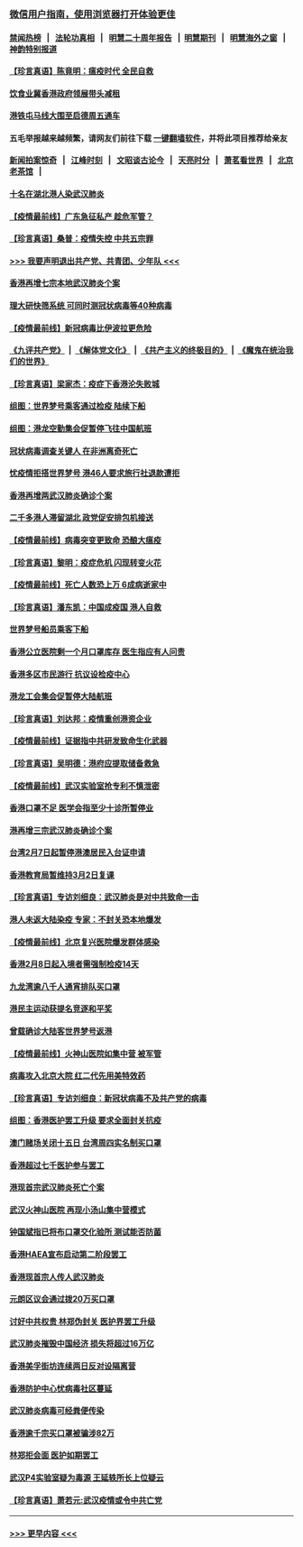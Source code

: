 ### [微信用户指南，使用浏览器打开体验更佳](https://github.com/gfw-breaker/banned-news1/blob/master/indexes/wechat-guide.md?t=0)
#### [禁闻热榜](热点新闻.md?t=0)  &nbsp;&nbsp;|&nbsp;&nbsp; [法轮功真相](https://github.com/gfw-breaker/truth/blob/master/README.md?t=0) &nbsp;&nbsp;|&nbsp;&nbsp; [明慧二十周年报告](https://github.com/gfw-breaker/mh-reports/blob/master/README.md?t=0) &nbsp;&nbsp;|&nbsp;&nbsp;[明慧期刊](https://github.com/gfw-breaker/mh-qikan) &nbsp;&nbsp;|&nbsp;&nbsp; [明慧海外之窗](https://github.com/gfw-breaker/mh-news/blob/master/README.md?t=0) &nbsp;&nbsp;|&nbsp;&nbsp; [神韵特别报道](https://github.com/gfw-breaker/mh-news/blob/master/shenyun.md?t=0)
#### [【珍言真语】陈竟明：瘟疫时代 全民自救](../pages/nsc415/n11866765.md?t=02140155) 
#### [饮食业冀香港政府领展带头减租](../pages/nsc415/n11864876.md?t=02140155) 
#### [港铁屯马线大围至启德周五通车](../pages/nsc415/n11864842.md?t=02140155) 
#### 五毛举报越来越频繁，请网友们前往下载 [一键翻墙软件](https://github.com/gfw-breaker/ssr-accounts)，并将此项目推荐给亲友
#### [新闻拍案惊奇](https://github.com/gfw-breaker/banned-news1/blob/master/pages/link4.md) &nbsp;&nbsp;|&nbsp;&nbsp; [江峰时刻](https://github.com/gfw-breaker/banned-news1/blob/master/pages/link4.md) &nbsp;&nbsp;|&nbsp;&nbsp; [文昭谈古论今](https://github.com/gfw-breaker/banned-news1/blob/master/pages/link4.md) &nbsp;&nbsp;|&nbsp;&nbsp; [天亮时分](https://github.com/gfw-breaker/banned-news1/blob/master/pages/link4.md) &nbsp;&nbsp;|&nbsp;&nbsp; [萧茗看世界](https://github.com/gfw-breaker/banned-news1/blob/master/pages/link4.md) &nbsp;&nbsp;|&nbsp;&nbsp; [北京老茶馆](https://github.com/gfw-breaker/banned-news1/blob/master/pages/link4.md) &nbsp;&nbsp;|&nbsp;&nbsp; 
#### [十名在湖北港人染武汉肺炎](../pages/nsc415/n11864807.md?t=02140155) 
#### [【疫情最前线】广东急征私产 趁危军管？](../pages/nsc415/n11864205.md?t=02140155) 
#### [【珍言真语】桑普：疫情失控 中共五宗罪](../pages/nsc415/n11864157.md?t=02140155) 
#### [>>> 我要声明退出共产党、共青团、少年队 <<<](https://github.com/begood0513/goodnews/blob/master/quit/letter.md) 
#### [香港再增七宗本地武汉肺炎个案](../pages/nsc415/n11862405.md?t=02140155) 
#### [理大研快筛系统 可同时测冠状病毒等40种病毒](../pages/nsc415/n11862376.md?t=02140155) 
#### [【疫情最前线】新冠病毒比伊波拉更危险](../pages/nsc415/n11862199.md?t=02140155) 
#### [《九评共产党》](https://github.com/begood0513/9ping.md/blob/master/README.md) &nbsp;|&nbsp; [《解体党文化》](../../../../jtdwh.md/blob/master/README.md)  &nbsp;|&nbsp; [《共产主义的终极目的》](../../../../gczydzjmd.md/blob/master/README.md) &nbsp;|&nbsp; [《魔鬼在统治我们的世界》](../../../../mgztzwmdsj.md/blob/master/README.md) 
#### [【珍言真语】梁家杰：疫症下香港沦失败城](../pages/nsc415/n11861588.md?t=02140155) 
#### [组图：世界梦号乘客通过检疫 陆续下船](../pages/nsc415/n11858302.md?t=02140155) 
#### [组图：港龙空勤集会促暂停飞往中国航班](../pages/nsc415/n11858190.md?t=02140155) 
#### [冠状病毒调查关键人 在非洲离奇死亡](../pages/nsc415/n11859798.md?t=02140155) 
#### [忧疫情拒搭世界梦号 港46人要求旅行社退款遭拒](../pages/nsc415/n11859849.md?t=02140155) 
#### [香港再增两武汉肺炎确诊个案](../pages/nsc415/n11859833.md?t=02140155) 
#### [二千多港人滞留湖北 政党促安排包机接送](../pages/nsc415/n11859831.md?t=02140155) 
#### [【疫情最前线】病毒突变更致命 恐酿大瘟疫](../pages/nsc415/n11859604.md?t=02140155) 
#### [【珍言真语】黎明：疫症危机 闪现转变火花](../pages/nsc415/n11859199.md?t=02140155) 
#### [【疫情最前线】死亡人数恐上万 6成病逝家中](../pages/nsc415/n11856687.md?t=02140155) 
#### [【珍言真语】潘东凯：中国成疫国 港人自救](../pages/nsc415/n11856962.md?t=02140155) 
#### [世界梦号船员乘客下船](../pages/nsc415/n11856883.md?t=02140155) 
#### [香港公立医院剩一个月口罩库存 医生指应有人问责](../pages/nsc415/n11856875.md?t=02140155) 
#### [香港多区市民游行 抗议设检疫中心](../pages/nsc415/n11856866.md?t=02140155) 
#### [港龙工会集会促暂停大陆航班](../pages/nsc415/n11856840.md?t=02140155) 
#### [【珍言真语】刘达邦：疫情重创港资企业](../pages/nsc415/n11854274.md?t=02140155) 
#### [【疫情最前线】证据指中共研发致命生化武器](../pages/nsc415/n11853087.md?t=02140155) 
#### [【珍言真语】吴明德：港府应提取储备救急](../pages/nsc415/n11852734.md?t=02140155) 
#### [【疫情最前线】武汉实验室抢专利不慎泄密](../pages/nsc415/n11850310.md?t=02140155) 
#### [香港口罩不足 医学会指至少十诊所暂停业](../pages/nsc415/n11850301.md?t=02140155) 
#### [港再增三宗武汉肺炎确诊个案](../pages/nsc415/n11850328.md?t=02140155) 
#### [台湾2月7日起暂停港澳居民入台证申请](../pages/nsc415/n11850304.md?t=02140155) 
#### [香港教育局暂维持3月2日复课](../pages/nsc415/n11850260.md?t=02140155) 
#### [【珍言真语】专访刘细良：武汉肺炎是对中共致命一击](../pages/nsc415/n11849934.md?t=02140155) 
#### [港人未返大陆染疫 专家：不封关恐本地爆发](../pages/nsc415/n11848021.md?t=02140155) 
#### [【疫情最前线】北京复兴医院爆发群体感染](../pages/nsc415/n11847626.md?t=02140155) 
#### [香港2月8日起入境者需强制检疫14天](../pages/nsc415/n11847658.md?t=02140155) 
#### [九龙湾逾八千人通宵排队买口罩](../pages/nsc415/n11847647.md?t=02140155) 
#### [港民主运动获提名竞逐和平奖](../pages/nsc415/n11847633.md?t=02140155) 
#### [曾载确诊大陆客世界梦号返港](../pages/nsc415/n11847608.md?t=02140155) 
#### [【疫情最前线】火神山医院如集中营 被军管](../pages/nsc415/n11847524.md?t=02140155) 
#### [病毒攻入北京大院 红二代先用美特效药](../pages/nsc415/n11847427.md?t=02140155) 
#### [【珍言真语】专访刘细良：新冠状病毒不及共产党的病毒](../pages/nsc415/n11847164.md?t=02140155) 
#### [组图：香港医护罢工升级 要求全面封关抗疫](../pages/nsc415/n11844107.md?t=02140155) 
#### [澳门赌场关闭十五日 台湾周四实名制买口罩](../pages/nsc415/n11845083.md?t=02140155) 
#### [香港超过七千医护参与罢工](../pages/nsc415/n11845051.md?t=02140155) 
#### [港现首宗武汉肺炎死亡个案](../pages/nsc415/n11844998.md?t=02140155) 
#### [武汉火神山医院 再现小汤山集中营模式](../pages/nsc415/n11844763.md?t=02140155) 
#### [钟国斌指已将布口罩交化验所 测试能否防菌](../pages/nsc415/n11842783.md?t=02140155) 
#### [香港HAEA宣布启动第二阶段罢工](../pages/nsc415/n11842723.md?t=02140155) 
#### [香港现首宗人传人武汉肺炎](../pages/nsc415/n11842766.md?t=02140155) 
#### [元朗区议会通过拨20万买口罩](../pages/nsc415/n11842754.md?t=02140155) 
#### [讨好中共权贵 林郑伪封关 医护界罢工升级](../pages/nsc415/n11842359.md?t=02140155) 
#### [武汉肺炎摧毁中国经济 损失将超过16万亿](../pages/nsc415/n11839723.md?t=02140155) 
#### [香港美孚街坊连续两日反对设隔离营](../pages/nsc415/n11839962.md?t=02140155) 
#### [香港防护中心忧病毒社区蔓延](../pages/nsc415/n11839933.md?t=02140155) 
#### [武汉肺炎病毒可经粪便传染](../pages/nsc415/n11839939.md?t=02140155) 
#### [香港逾千宗买口罩被骗涉82万](../pages/nsc415/n11839914.md?t=02140155) 
#### [林郑拒会面 医护如期罢工](../pages/nsc415/n11839892.md?t=02140155) 
#### [武汉P4实验室疑为毒源 王延轶所长上位疑云](../pages/nsc415/n11835543.md?t=02140155) 
#### [【珍言真语】萧若元:武汉疫情或令中共亡党](../pages/nsc415/n11829394.md?t=02140155) 

----
#### [ >>> 更早内容 <<< ](../indexes/nsc415-earlier.md)
